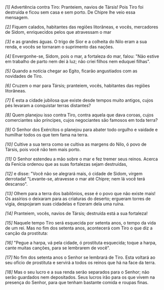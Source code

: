 *[1]* Advertência contra Tiro: Pranteiem, navios de Társis! Pois Tiro foi destruída e ficou sem casa e sem porto. De Chipre lhe veio essa mensagem.

*[2]* Fiquem calados, habitantes das regiões litorâneas, e vocês, mercadores de Sidom, enriquecidos pelos que atravessam o mar

*[3]* e as grandes águas. O trigo de Sior e a colheita do Nilo eram a sua renda, e vocês se tornaram o suprimento das nações.

*[4]* Envergonhe-se, Sidom, pois o mar, a fortaleza do mar, falou: "Não estive em trabalho de parto nem dei à luz; não criei filhos nem eduquei filhas".

*[5]* Quando a notícia chegar ao Egito, ficarão angustiados com as novidades de Tiro.

*[6]* Cruzem o mar para Társis; pranteiem, vocês, habitantes das regiões litorâneas.

*[7]* É esta a cidade jubilosa que existe desde tempos muito antigos, cujos pés levaram a conquistar terras distantes?

*[8]* Quem planejou isso contra Tiro, contra aquela que dava coroas, cujos comerciantes são príncipes, cujos negociantes são famosos em toda terra?

*[9]* O Senhor dos Exércitos o planejou para abater todo orgulho e vaidade e humilhar todos os que tem fama na terra.

*[10]* Cultive a sua terra como se cultiva as margens do Nilo, ó povo de Társis, pois você não tem mais porto.

*[11]* O Senhor estendeu a mão sobre o mar e fez tremer seus reinos. Acerca da Fenícia ordenou que as suas fortalezas sejam destruídas,

*[12]* e disse: "Você não se alegrará mais, ó cidade de Sidom, virgem derrotada! "Levante-se, atravesse o mar até Chipre; nem lá você terá descanso".

*[13]* Olhem para a terra dos babilônios, esse é o povo que não existe mais! Os assírios o deixaram para as criaturas do deserto; ergueram torres de vigia, despojaram suas cidadelas e fizeram dela uma ruína.

*[14]* Pranteiem, vocês, navios de Társis; destruída está a sua fortaleza!

*[15]* Naquele tempo Tiro será esquecida por setenta anos, o tempo da vida de um rei. Mas no fim dos setenta anos, acontecerá com Tiro o que diz a canção da prostituta:

*[16]* "Pegue a harpa, vá pela cidade, ó prostituta esquecida; toque a harpa, cante muitas canções, para se lembrarem de você".

*[17]* No fim dos setenta anos o Senhor se lembrará de Tiro. Esta voltará ao seu ofício de prostituta e servirá a todos os reinos que há na face da terra.

*[18]* Mas o seu lucro e a sua renda serão separados para o Senhor; não serão guardados nem depositados. Seus lucros irão para os que vivem na presença do Senhor, para que tenham bastante comida e roupas finas.

